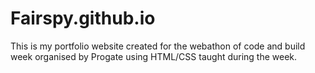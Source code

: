 # Fairspy.github.io

This is my portfolio website created for the webathon of code and build week organised by Progate using HTML/CSS taught during the week.
